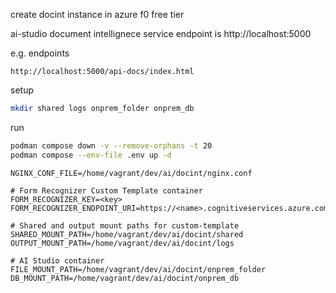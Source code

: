 create docint instance in azure f0 free tier

ai-studio document intellignece service endpoint is http://localhost:5000

e.g. endpoints
```
http://localhost:5000/api-docs/index.html
```

setup
```bash
mkdir shared logs onprem_folder onprem_db
```
run
```bash
podman compose down -v --remove-orphans -t 20
podman compose --env-file .env up -d 
```

```
NGINX_CONF_FILE=/home/vagrant/dev/ai/docint/nginx.conf

# Form Recognizer Custom Template container
FORM_RECOGNIZER_KEY=<key>
FORM_RECOGNIZER_ENDPOINT_URI=https://<name>.cognitiveservices.azure.com/

# Shared and output mount paths for custom-template
SHARED_MOUNT_PATH=/home/vagrant/dev/ai/docint/shared
OUTPUT_MOUNT_PATH=/home/vagrant/dev/ai/docint/logs

# AI Studio container
FILE_MOUNT_PATH=/home/vagrant/dev/ai/docint/onprem_folder
DB_MOUNT_PATH=/home/vagrant/dev/ai/docint/onprem_db
```
